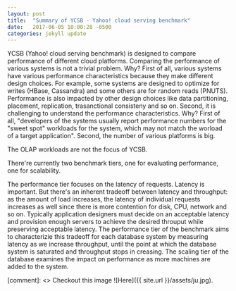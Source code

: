```yaml
---
layout: post
title:  "Summary of YCSB - Yahoo! cloud serving benchmark"
date:   2017-06-05 10:00:28 -0500
categories: jekyll update
---
```

YCSB (Yahoo! cloud serving benchmark) is designed to compare performance of different cloud platforms. Comparing the performance of various systems is not a trivial problem. Why? First of all, various systems have various performance characteristics because they make different design choices. For example, some systems are designed to optimize for writes (HBase, Cassandra) and some others are for random reads (PNUTS). Performance is also impacted by other design choices like data partitioning, placement, replication, trasanctional consisteny and so on. Second, it is challenging to understand the performance characteristics. Why? First of all, "developers of the systems usually report performance numbers for the "sweet spot" workloads for the system, which may not match the worload of a target application". Second, the number of various platforms is big.

The OLAP workloads are not the focus of YCSB.

There're currently two benchmark tiers, one for evaluating performance, one for scalability.

The performance tier focuses on the latency of requests. Latency is important. But there's an inherent tradeoff between latency and throughput: as the amount of load increases, the latency of individual requests increases as well since there is more contention for disk, CPU, network and so on. Typically application designers must decide on an acceptable latency and provision enough servers to achieve the desired throuput while preserving acceptable latency. The performance tier of the benchmark aims to characterizie this tradeoff for each database system by measuring latency as we increase throughput, until the point at which the database system is saturated and throughput stops in creasing. The scaling tier of the database examines the impact on performance as more machines are added to the system.



[comment]: <> Checkout this image ![Here]({{ site.url }}/assets/ju.jpg).

[wiki-link]: https://en.wikipedia.org/wiki/Quine_(computing) 
[mit-example]: http://people.csail.mit.edu/alinush/quine/quine.html 
